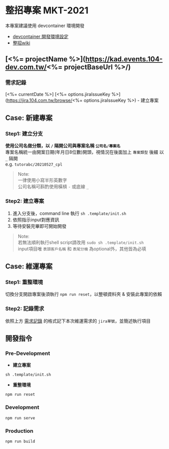 # 整招專案 MKT-2021

本專案建議使用 devcontainer 環境開發  
- [devcontainer 開發環境設定](https://github.com/104corp/104z-doc/wiki/devcontainer-%E9%96%8B%E7%99%BC%E7%92%B0%E5%A2%83%E8%A8%AD%E5%AE%9A)  
- [整招wiki](https://github.com/104corp/events.104.com.tw/wiki)

## [<%= projectName %>](https://kad.events.104-dev.com.tw/<%= projectBaseUrl %>/)
### 需求記錄
[<%= currentDate %>] [<%= options.jiraIssueKey %>](https://jira.104.com.tw/browse/<%= options.jiraIssueKey %>) - 建立專案

## Case: 新建專案

### Step1: 建立分支  
  
**使用公司名做分類，以 `/` 隔開公司與專案名稱 `公司名/專案名`**  
專案名稱統一由開案日期(年月日8位數)開頭，視情況在後面加上 `專案類型` 後綴 以 `_` 隔開  
e.g. `tutorabc/20210527_cpl`

> Note:  
> 一律使用小寫半形英數字  
> 公司名稱可斟酌使用橫槓 `-` 或底線 `_`

### Step2: 建立專案

1. 進入分支後，command line 執行 `sh .template/init.sh`
2. 依照指示input對應資訊
3. 等待安裝完畢即可開始開發

> Note:  
> 若無法順利執行shell script請改用 `sudo sh .template/init.sh`  
> input項目唯 `表頭客戶名稱` 和 `表尾分機` 為optional外，其他皆為必填

## Case: 維運專案  

### Step1: 重整環境
切換分支開啟專案後須執行 `npm run reset`，以整頓資料夾 & 安裝此專案的依賴

### Step2: 記錄需求
依照上方 [需求記錄](#需求記錄) 的格式記下本次維運需求的 `jira單號`，並簡述執行項目

## 開發指令

### Pre-Development
- **建立專案**
```
sh .template/init.sh
```

- **重整環境**
```
npm run reset
```

### Development
```
npm run serve
```

### Production
```
npm run build
```